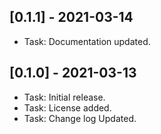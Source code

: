 ## [0.1.1] - 2021-03-14
* Task: Documentation updated.

## [0.1.0] - 2021-03-13
* Task: Initial release.
* Task: License added.
* Task: Change log Updated.
